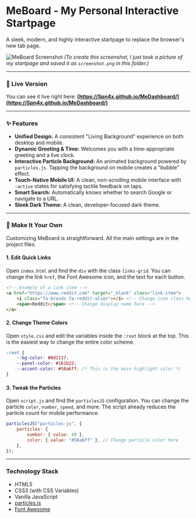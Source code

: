 
# MeBoard - My Personal Interactive Startpage

A sleek, modern, and highly interactive startpage to replace the browser's new tab page.

![MeBoard Screenshot](./screenshot.png)
*(To create this screenshot, I just took a picture of my startpage and saved it as `screenshot.png` in this folder.)*

---

### 🚀 Live Version

You can see it live right here: **[https://Spn4x.github.io/MeDashboard/](https://Spn4x.github.io/MeDashboard/)**

---

### ✨ Features

-   **Unified Design:** A consistent "Living Background" experience on both desktop and mobile.
-   **Dynamic Greeting & Time:** Welcomes you with a time-appropriate greeting and a live clock.
-   **Interactive Particle Background:** An animated background powered by `particles.js`. Tapping the background on mobile creates a "bubble" effect.
-   **Touch-Native Mobile UI:** A clean, non-scrolling mobile interface with `:active` states for satisfying tactile feedback on taps.
-   **Smart Search:** Automatically knows whether to search Google or navigate to a URL.
-   **Sleek Dark Theme:** A clean, developer-focused dark theme.

---

### 🔧 Make It Your Own

Customizing MeBoard is straightforward. All the main settings are in the project files.

#### 1. Edit Quick Links
Open `index.html` and find the `div` with the class `links-grid`. You can change the link `href`, the Font Awesome icon, and the text for each button.

```html
<!-- Example of a link item -->
<a href="https://www.reddit.com" target="_blank" class="link-item">
    <i class="fa-brands fa-reddit-alien"></i> <!-- Change icon class here -->
    <span>Reddit</span> <!-- Change display name here -->
</a>
```

#### 2. Change Theme Colors
Open `style.css` and edit the variables inside the `:root` block at the top. This is the easiest way to change the entire color scheme.

```css
:root {
    --bg-color: #0d1117;
    --panel-color: #161b22;
    --accent-color: #58a6ff; /* This is the main highlight color */
}
```

#### 3. Tweak the Particles
Open `script.js` and find the `particlesJS` configuration. You can change the particle `color`, `number`, `speed`, and more. The script already reduces the particle count for mobile performance.

```javascript
particlesJS("particles-js", {
    particles: {
        number: { value: 40 },
        color: { value: "#58a6ff" }, // Change particle color here
    },
});
```
---

### Technology Stack
-   HTML5
-   CSS3 (with CSS Variables)
-   Vanilla JavaScript
-   [particles.js](https://github.com/VincentGarreau/particles.js/)
-   [Font Awesome](https://fontawesome.com/)
```
